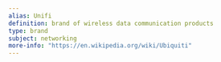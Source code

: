```yaml
---
alias: Unifi
definition: brand of wireless data communication products
type: brand
subject: networking
more-info: "https://en.wikipedia.org/wiki/Ubiquiti"
---
```

 